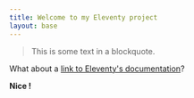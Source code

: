 ```yaml
---
title: Welcome to my Eleventy project
layout: base
---
```


> This is some text in a blockquote.

What about a [link to Eleventy's documentation](https://www.11ty.dev/docs/)?

**Nice !**